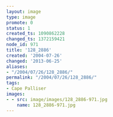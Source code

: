 ```yaml
---
layout: image
type: image
promote: 0
status: 1
created_ts: 1090862228
changed_ts: 1372159421
node_id: 971
title: '128_2886'
created: '2004-07-26'
changed: '2013-06-25'
aliases:
- "/2004/07/26/128_2886/"
permalink: "/2004/07/26/128_2886/"
tags:
- Cape Palliser
images:
- - src: image/images/128_2886-971.jpg
    name: 128_2886-971.jpg
---
```



